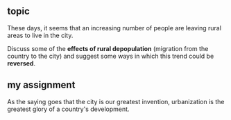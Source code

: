 ## topic
These days, it seems that an increasing number of people are leaving rural areas to live in the city.

Discuss some of the **effects of rural depopulation** (migration from the country to the city) and suggest some ways in which this trend could be **reversed**. 

## my assignment
As the saying goes that the city is our greatest invention, urbanization is the greatest glory of a country's development.  
